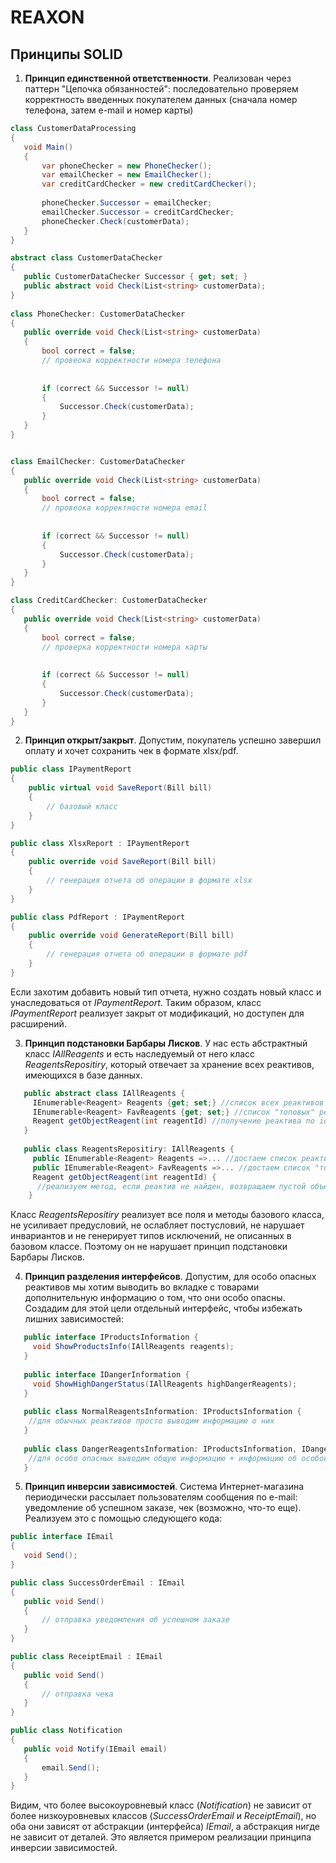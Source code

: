# REAXON
## Принципы SOLID
1. **Принцип единственной ответственности**. Реализован через паттерн "Цепочка обязанностей": последовательно проверяем корректность введенных покупателем данных 
(сначала номер телефона, затем e-mail и номер карты)
 ```C#
class CustomerDataProcessing
{
    void Main()
    {
        var phoneChecker = new PhoneChecker();
        var emailChecker = new EmailChecker();
        var creditCardChecker = new creditCardChecker();
        
        phoneChecker.Successor = emailChecker;
        emailChecker.Successor = creditCardChecker;
        phoneChecker.Check(customerData);
    }
}

abstract class CustomerDataChecker
{
    public CustomerDataChecker Successor { get; set; }
    public abstract void Check(List<string> customerData);
}
    
class PhoneChecker: CustomerDataChecker
{
    public override void Check(List<string> customerData)
    {
        bool correct = false;
        // провеока корректности номера телефона
         
        
        if (correct && Successor != null)
        {
            Successor.Check(customerData);
        }
    }
}


class EmailChecker: CustomerDataChecker
{
    public override void Check(List<string> customerData)
    {
        bool correct = false;
        // провеока корректности номера email
         
        
        if (correct && Successor != null)
        {
            Successor.Check(customerData);
        }
    }
}

class CreditCardChecker: CustomerDataChecker
{
    public override void Check(List<string> customerData)
    {
        bool correct = false;
        // проверка корректности номера карты
         
        
        if (correct && Successor != null)
        {
            Successor.Check(customerData);
        }
    }
}

   ```
2. **Принцип открыт/закрыт**. Допустим, покупатель успешно завершил оплату и хочет сохранить чек в формате xlsx/pdf.
```C#
public class IPaymentReport
{
    public virtual void SaveReport(Bill bill)
    {
        // базовый класс
    }
}

public class XlsxReport : IPaymentReport
{
    public override void SaveReport(Bill bill)
    {
        // генерация отчета об операции в формате xlsx
    }
}

public class PdfReport : IPaymentReport
{
    public override void GenerateReport(Bill bill)
    {
        // генерация отчета об операции в формате pdf
    }
}
   ```
   Если захотим добавить новый тип отчета, нужно создать новый класс и унаследоваться от *IPaymentReport*. Таким образом, класс *IPaymentReport* реализует
   закрыт от модификаций, но доступен для расширений.
 
 3. **Принцип подстановки Барбары Лисков**. У нас есть абстрактный класс *IAllReagents* и есть наследуемый от него класс *ReagentsRepositiry*, который отвечает за 
 хранение всех реактивов, имеющихся в базе данных.
 ```C#
    public abstract class IAllReagents {
      IEnumerable<Reagent> Reagents {get; set;} //список всех реактивов
      IEnumerable<Reagent> FavReagents {get; set;} //список "топовых" реактивов, которые будут отображаться
      Reagent getObjectReagent(int reagentId) //получение реактива по id
    }
    
    public class ReagentsRepositiry: IAllReagents {
      public IEnumerable<Reagent> Reagents =>... //достаем список реактивов из базы данных 
      public IEnumerable<Reagent> FavReagents =>... //достаем список "топовых" реактивов 
      Reagent getObjectReagent(int reagentId) {
       //реализуем метод, если реактив не найден, возвращаем пустой объект класса Reagent
     }
   ```
   Класс *ReagentsRepositiry* реализует все поля и методы базового класса, не усиливает предусловий, не ослабляет постусловий, не нарушает инвариантов и не 
   генерирует типов исключений, не описанных в базовом классе. Поэтому он не нарушает принцип подстановки Барбары Лисков.
   
 4. **Принцип разделения интерфейсов**. Допустим, для особо опасных реактивов мы хотим выводить во вкладке с товарами дополнительную информацию о том, что они особо опасны. Создадим для этой цели отдельный интерфейс, чтобы избежать лишних зависимостей:
 ```C#
    public interface IProductsInformation {
      void ShowProductsInfo(IAllReagents reagents); 
    }
    
    public interface IDangerInformation {
      void ShowHighDangerStatus(IAllReagents highDangerReagents); 
    }
    
    public class NormalReagentsInformation: IProductsInformation {
     //для обычных реактивов просто выводим информацию о них
    }
    
    public class DangerReagentsInformation: IProductsInformation, IDangerInformation {
     //для особо опасных выводим общую информацию + информацию об особой опасности
    }
   ```
5. **Принцип инверсии зависимостей**. Система Интернет-магазина периодически рассылает пользователям сообщения по e-mail: уведомление об успешном заказе, чек (возможно, что-то еще). Реализуем это с помощью следующего кода: 
 ```C#
public interface IEmail
{
    void Send();
}

public class SuccessOrderEmail : IEmail
{
    public void Send()
    {
        // отправка уведомления об успешном заказе
    }
}

public class ReceiptEmail : IEmail
{
    public void Send()
    {
        // отправка чека
    }
}

public class Notification
{
    public void Notify(IEmail email)
    {
        email.Send();
    }
}
   ```
Видим, что более высокоуровневый класс (*Notification*) не зависит от более низкоуровневых классов (*SuccessOrderEmail* и *ReceiptEmail*), но оба они зависят от абстракции (интерфейса) *IEmail*, а абстракция нигде не зависит от деталей. Это является примером реализации принципа инверсии зависимостей.
